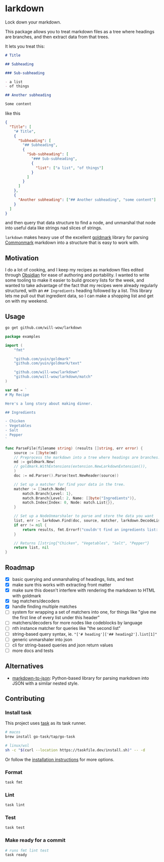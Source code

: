 # larkdown

Lock down your markdown.

This package allows you to treat markdown files as a tree where headings are branches, and then extract data from that trees.

It lets you treat this:

```markdown
# Title

## Subheading

### Sub-subheading

- a list
- of things

## Another subheading

Some content
```

like this

```json
{
  "Title": [
    "# Title",
    {
      "Subheading": [
        "## Subheading",
        {
          "Sub-subheading": [
            "### Sub-subheading",
            {
              "list": ["a list", "of things"]
            }
          ]
        }
      ]
    },
    {
      "Another subheading": ["## Another subheading", "some content"]
    }
  ]
}
```

and then query that data structure to find a node, and unmarshal that node into useful data like strings nad slices of strings.

`larkdown` makes heavy use of the excellent [goldmark](https://github.com/yuin/goldmark) library for parsing [Commonmark](https://commonmark.org) markdown into a structure that is easy to work with.

## Motivation

I do a lot of cooking, and I keep my recipes as markdown files edited through [Obsidian](https://obsidian.md) for ease of authoring and portability. I wanted to write some tooling to make it easier to build grocery lists for the week, and wanted to take advantage of the fact that my recipes were already regularly structured, with an `## Ingredients` heading followed by a list. This library lets me pull out that ingredient data, so I can make a shopping list and get on with my weekend.

## Usage

```bash
go get github.com/will-wow/larkdown
```

```go
package examples

import (
	"fmt"

	"github.com/yuin/goldmark"
	"github.com/yuin/goldmark/text"

	"github.com/will-wow/larkdown"
	"github.com/will-wow/larkdown/match"
)

var md = `
# My Recipe

Here's a long story about making dinner.

## Ingredients

- Chicken
- Vegetables
- Salt
- Pepper
`

func ParseFile(filename string) (results []string, err error) {
	source := []byte(md)
	// Preprocess the markdown into a tree where headings are branches.
	md := goldmark.New(
	// goldmark.WithExtensions(extension.NewLarkdownExtension()),
	)
	doc := md.Parser().Parse(text.NewReader(source))

	// Set up a matcher for find your data in the tree.
	matcher := []match.Node{
		match.Branch{Level: 1},
		match.Branch{Level: 2, Name: []byte("Ingredients")},
		match.Index{Index: 0, Node: match.List{}},
	}

	// Set up a NodeUnmarshaler to parse and store the data you want
	list, err := larkdown.Find(doc, source, matcher, larkdown.DecodeListItems)
	if err != nil {
		return results, fmt.Errorf("couldn't find an ingredients list: %w", err)
	}

	// Returns []string{"Chicken", "Vegetables", "Salt", "Pepper"}
	return list, nil
}

```

## Roadmap

- [x] basic querying and unmarshaling of headings, lists, and text
- [x] make sure this works with extracting front matter
- [x] make sure this doesn't interfere with rendering the markdown to HTML with goldmark 
- [x] tag matchers/decoders
- [x] handle finding multiple matches
- [ ] system for wrapping a set of matchers into one, for things like "give me the first line of every list under this header"
- [ ] matchers/decoders for more nodes like codeblocks by language
- [ ] nth instance matcher for queries like "the second list"
- [ ] string-based query syntax, ie. `"['# heading']['## heading2'].list[1]"`
- [ ] generic unmarshaler into json
- [ ] cli for string-based queries and json return values
- [ ] more docs and tests

## Alternatives

- [markdown-to-json](https://github.com/njvack/markdown-to-json): Python-based library for parsing markdown into JSON with a similar nested style.

## Contributing

### Install task

This project uses [task](https://taskfile.dev) as its task runner.

```bash
# macos
brew install go-task/tap/go-task

# linux/wsl
sh -c "$(curl --location https://taskfile.dev/install.sh)" -- -d
```

Or follow the [installation instructions](https://taskfile.dev/installation/) for more options.

### Format

```bash
task fmt
```

### Lint

```bash
task lint
```

### Test

```bash
task test
```

### Make ready for a commit

```bash
# runs fmt lint test
task ready
```
